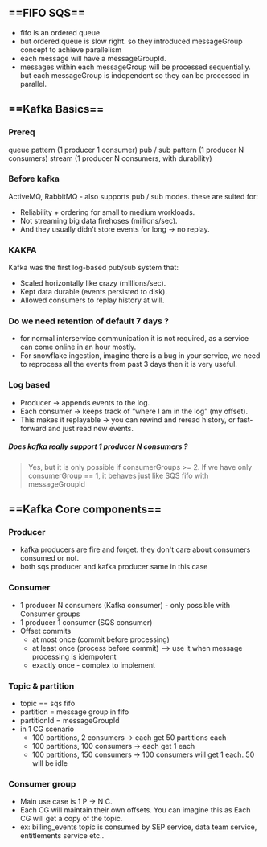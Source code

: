 ## ==FIFO SQS==
- fifo is an ordered queue
- but ordered queue is slow right. so they introduced messageGroup concept to achieve parallelism
- each message will have a messageGroupId.
- messages within each messageGroup will be processed sequentially. but each messageGroup is independent so they can be processed in parallel.

## ==Kafka Basics==
### Prereq
queue pattern (1 producer 1 consumer)
pub / sub pattern (1 producer N consumers)
stream (1 producer N consumers, with durability)

### Before kafka
ActiveMQ, RabbitMQ - also supports pub / sub modes.
these are suited for:
- Reliability + ordering for small to medium workloads.
- Not streaming big data firehoses (millions/sec).
- And they usually didn’t store events for long → no replay.

### KAKFA
Kafka was the first log-based pub/sub system that:
- Scaled horizontally like crazy (millions/sec).
- Kept data durable (events persisted to disk).
- Allowed consumers to replay history at will.

### Do we need retention of default 7 days ?
- for normal interservice communication it is not required, as a service can come online in an hour mostly.
- For snowflake ingestion, imagine there is a bug in your service, we need to reprocess all the events from past 3 days then it is very useful.

### Log based
- Producer → appends events to the log.
- Each consumer → keeps track of “where I am in the log” (my offset).
- This makes it replayable → you can rewind and reread history, or fast-forward and just read new events.

##### Does kafka really support 1 producer N consumers ?
> Yes, but it is only possible if consumerGroups >= 2.
> If we have only consumerGroup == 1, it behaves just like SQS fifo with messageGroupId

## ==Kafka Core components==
### Producer
- kafka producers are fire and forget. they don't care about consumers consumed or not.
- both sqs producer and kafka producer same in this case

### Consumer
- 1 producer N consumers (Kafka consumer) - only possible with Consumer groups
- 1 producer 1 consumer (SQS consumer)
- Offset commits
  - at most once (commit before processing)
  - at least once (process before commit) --> use it when message processing is idempotent
  - exactly once - complex to implement

### Topic & partition
- topic == sqs fifo
- partition = message group in fifo
- partitionId = messageGroupId
- in 1 CG scenario
  - 100 partitions, 2 consumers -> each get 50 partitions each
  - 100 partitions, 100 consumers -> each get 1 each
  - 100 partitions, 150 consumers -> 100 consumers will get 1 each. 50 will be idle

### Consumer group
- Main use case is 1 P -> N C.
- Each CG will maintain their own offsets. You can imagine this as Each CG will get a copy of the topic.
- ex: billing_events topic is consumed by SEP service, data team service, entitlements service etc..
